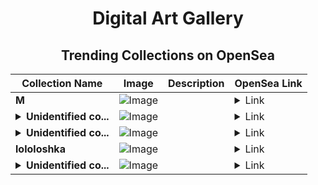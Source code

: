 <div align="center">

# Digital Art Gallery

## Trending Collections on OpenSea

| Collection Name                       | Image                                                                                     | Description                       | OpenSea Link                                                                                          |
|---------------------------------------|-------------------------------------------------------------------------------------------|-----------------------------------|--------------------------------------------------------------------------------------------------------|
| **M** | ![Image](https://i.seadn.io/s/raw/files/38065b30275c84490ea0920ec5ba5949.jpg?w=500&auto=format?w=200&auto=format) |  | <details><summary>Link</summary>[M](https://opensea.io/collection/m-1695)</details> |
| **<details><summary>Unidentified co...</summary>Unidentified contract 146b429b-3130-4aa4-8aaa-f80532e2a581</details>** | ![Image](https://i.seadn.io/s/raw/files/a837708742ad8afcb35eb60ba787976d.jpg?w=500&auto=format?w=200&auto=format) |  | <details><summary>Link</summary>[Unidentified contract 146b429b-3130-4aa4-8aaa-f80532e2a581](https://opensea.io/collection/unidentified-contract-146b429b-3130-4aa4-8aaa-f805)</details> |
| **<details><summary>Unidentified co...</summary>Unidentified contract 5a2b1284-a6be-4d59-838e-67731550c69f</details>** | ![Image](https://i.seadn.io/s/raw/files/a837708742ad8afcb35eb60ba787976d.jpg?w=500&auto=format?w=200&auto=format) |  | <details><summary>Link</summary>[Unidentified contract 5a2b1284-a6be-4d59-838e-67731550c69f](https://opensea.io/collection/unidentified-contract-5a2b1284-a6be-4d59-838e-6773)</details> |
| **lololoshka** | ![Image](https://i.seadn.io/s/raw/files/08b4c9842ebdb8adbdbeef3caa18e28e.jpg?w=500&auto=format?w=200&auto=format) |  | <details><summary>Link</summary>[lololoshka](https://opensea.io/collection/lololoshka-16)</details> |
| **<details><summary>Unidentified co...</summary>Unidentified contract 4c11f260-86a5-4841-8501-4e172a88d12d</details>** | ![Image](https://i.seadn.io/s/raw/files/cf57d187551dd413e4295042fa0b97b2.jpg?w=500&auto=format?w=200&auto=format) |  | <details><summary>Link</summary>[Unidentified contract 4c11f260-86a5-4841-8501-4e172a88d12d](https://opensea.io/collection/unidentified-contract-4c11f260-86a5-4841-8501-4e17)</details> |

</div>